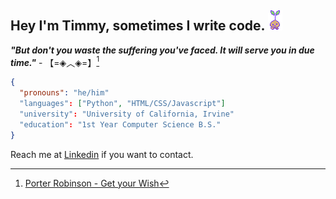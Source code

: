 ## Hey I'm Timmy, sometimes I write code. ![Sprout Mole from OMORI](https://github.com/realtimml/realtimml/blob/main/sprout_mole.gif?raw=true)

***"But don't you waste the suffering you've faced. It will serve you in due time."*** - 【=◈︿◈=】[^1]


```json
{
  "pronouns": "he/him"
  "languages": ["Python", "HTML/CSS/Javascript"]
  "university": "University of California, Irvine"
  "education": "1st Year Computer Science B.S."
}
```
Reach me at [Linkedin](https://www.linkedin.com/) if you want to contact.

[^1]: [Porter Robinson - Get your Wish](https://www.youtube.com/watch?v=4SZEDBFPpgw)
